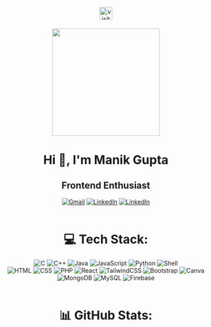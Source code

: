 <div
  style="
    display: flex;
    flex-direction: column;
    gap: 20px;
    justify-content: center;
    align-items: center;
  "
  align="center"
>
  <div class="visit-count">
    <a href="https://visitcount.itsvg.in"
      ><img
        src="https://visitcount.itsvg.in/api?id=manik-18&label=Profile%20Views&color=6&icon=0&pretty=true"
        alt="visit count"
        height="30px"
    /></a>
  </div>

  <div class="about-me">
    <div class="img">
      <img
        src="https://camo.githubusercontent.com/cae12fddd9d6982901d82580bdf321d81fb299141098ca1c2d4891870827bf17/68747470733a2f2f6d69726f2e6d656469756d2e636f6d2f6d61782f313336302f302a37513379765349765f7430696f4a2d5a2e676966"
        height="250px"
      />
    </div>
    <h1 id="about-me" class="heading">Hi 👋, I'm Manik Gupta</h1>
    <div class="container">
      <h2 class="about-me-para">Frontend Enthusiast</h2>
      <a href="mailto:guptamanik1810@gmail.com"
        ><img
          src="https://img.shields.io/badge/Gmail-%25230077B5.svg?logo=gmail&logoColor=red"
          alt="Gmail"
      /></a>
      <a
        href="https://www.linkedin.com/in/manik1810"
        ><img
          src="https://img.shields.io/badge/LinkedIn-%230077B5.svg?logo=linkedin&logoColor=white"
          alt="LinkedIn"
      /></a>
      <a href="https://www.instagram.com/manik.1810"
        ><img
          src="https://img.shields.io/badge/Instagram-%25230077B5.svg?logo=instagram&logoColor=white"
          alt="LinkedIn"
      /></a>
    </div>
  </div>

  <div class="techstack" align="center">
    <h1 id="techstack" class="heading">💻 Tech Stack:</h1>
    <div class="container">
      <img
        src="https://img.shields.io/badge/c-%2300599C.svg?style=for-the-badge&logo=c&logoColor=white"
        alt="C"
      />
      <img
        src="https://img.shields.io/badge/c++-%2300599C.svg?style=for-the-badge&logo=c%2B%2B&logoColor=white"
        alt="C++"
      />
      <img
        src="https://img.shields.io/badge/java-%23ED8B00.svg?style=for-the-badge&logo=java&logoColor=white"
        alt="Java"
      />
      <img
        src="https://img.shields.io/badge/javascript-%23323330.svg?style=for-the-badge&logo=javascript&logoColor=%23F7DF1E"
        alt="JavaScript"
      />
      <img
        src="https://img.shields.io/badge/python-3670A0?style=for-the-badge&logo=python&logoColor=ffdd54"
        alt="Python"
      />
      <img
        src="https://img.shields.io/badge/Shell_Script-121011?style=for-the-badge&logo=gnu-bash&logoColor=white"
        alt="Shell"
      />
     <br />
       <img
        src="https://img.shields.io/badge/HTML5-E34F26?style=for-the-badge&logo=html5&logoColor=white"
        alt="HTML"
      />
       <img
        src="https://img.shields.io/badge/CSS3-1572B6?style=for-the-badge&logo=css3&logoColor=white"
        alt="CSS"
      />
       <img
        src="https://img.shields.io/badge/PHP-777BB4?style=for-the-badge&logo=php&logoColor=white"
        alt="PHP"
      />
      <img
        src="https://img.shields.io/badge/react-%2320232a.svg?style=for-the-badge&logo=react&logoColor=%2361DAFB"
        alt="React"
      />
      <img
        src="https://img.shields.io/badge/tailwindcss-%2338B2AC.svg?style=for-the-badge&logo=tailwind-css&logoColor=white"
        alt="TailwindCSS"
      />
      <img
        src="https://img.shields.io/badge/bootstrap-%23563D7C.svg?style=for-the-badge&logo=bootstrap&logoColor=white"
        alt="Bootstrap"
      />  
      <img
        src="https://img.shields.io/badge/Canva-%2300C4CC.svg?&style=for-the-badge&logo=Canva&logoColor=white"
        alt="Canva"
      />
      <br />
      <img
        src="https://img.shields.io/badge/MongoDB-%234ea94b.svg?style=for-the-badge&logo=mongodb&logoColor=white"
        alt="MongoDB"
      />
      <img
        src="https://img.shields.io/badge/mysql-%2300f.svg?style=for-the-badge&logo=mysql&logoColor=white"
        alt="MySQL"
      />
      <img
        src="https://img.shields.io/badge/firebase-%23039BE5.svg?style=for-the-badge&logo=firebase"
        alt="Firebase"
      />
    </div>
  </div>

  <div class="github-stats" align="center">
    <h1 class="heading">📊 GitHub Stats:</h1>
    <div class="container">
      <img
        src="https://github-readme-stats.vercel.app/api?username=manik-18&theme=dark&hide_border=false&include_all_commits=true&count_private=true"
        alt=""
      />
      <img
        src="https://github-readme-stats.vercel.app/api/top-langs/?username=manik-18&theme=dark&hide_border=false&include_all_commits=true&count_private=true&layout=compact"
        alt=""
      />
      <img
        src="https://github-readme-streak-stats.herokuapp.com/?user=manik-18&theme=dark&hide_border=false"
        alt=""
      />
    </div>
  </div>
</div>
